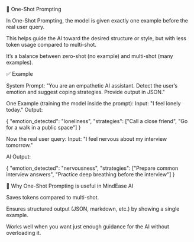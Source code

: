 🔹 One-Shot Prompting

In One-Shot Prompting, the model is given exactly one example before the real user query.

This helps guide the AI toward the desired structure or style, but with less token usage compared to multi-shot.

It’s a balance between zero-shot (no example) and multi-shot (many examples).

✅ Example

System Prompt:
"You are an empathetic AI assistant. Detect the user’s emotion and suggest coping strategies. Provide output in JSON."

One Example (training the model inside the prompt):
Input: "I feel lonely today."
Output:

{
  "emotion_detected": "loneliness",
  "strategies": ["Call a close friend", "Go for a walk in a public space"]
}


Now the real user query:
Input: "I feel nervous about my interview tomorrow."

AI Output:

{
  "emotion_detected": "nervousness",
  "strategies": ["Prepare common interview answers", "Practice deep breathing before the interview"]
}

🌟 Why One-Shot Prompting is useful in MindEase AI

Saves tokens compared to multi-shot.

Ensures structured output (JSON, markdown, etc.) by showing a single example.

Works well when you want just enough guidance for the AI without overloading it.